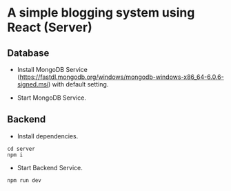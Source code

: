 # A simple blogging system using React (Server)

## Database

- Install MongoDB Service (https://fastdl.mongodb.org/windows/mongodb-windows-x86_64-6.0.6-signed.msi) with default setting.

- Start MongoDB Service.

## Backend

- Install dependencies.

```
cd server
npm i
```

- Start Backend Service.

```
npm run dev
```
